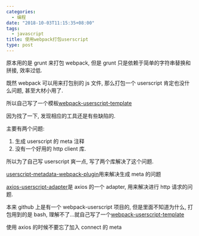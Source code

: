 ```yaml
---
categories:
  - 编程
date: "2018-10-03T11:15:35+08:00"
tags:
  - javascript
title: 使用webpack打包userscript
type: post
---
```


原本用的是 grunt 来打包 webpack, 但是 grunt 只是依赖于简单的字符串替换和拼接, 效率过低.

既然 webpack 可以用来打包别的 js 文件, 那么打包一个 userscript 肯定也没什么问题, 甚至大材小用了.

所以自己写了一个模板[webpack-userscript-template](https://github.com/Trim21/webpack-userscript-template)

<!-- more -->

因为找了一下, 发现相应的工具还是有些缺陷的.

主要有两个问题:

1. 生成 userscript 的 meta 注释
2. 没有一个好用的 http client 库.

所以为了自己写 userscript 爽一点, 写了两个库解决了这个问题.

[userscript-metadata-webpack-plugin](https://github.com/Trim21/userscript-metadata-webpack-plugin)用来解决生成 meta 的问题

[axios-userscript-adapter](https://github.com/Trim21/axios-userscript-adapter)是 axios 的一个 adapter, 用来解决进行 http 请求的问题.

本来 github 上是有一个 webpack-userscript 项目的, 但是里面不知道为什么, 打包用到的是 bash, 理解不了...就自己写了一个[webpack-userscript-template](https://github.com/Trim21/webpack-userscript-template)

使用 axios 的时候不要忘了加入 connect 的 meta
